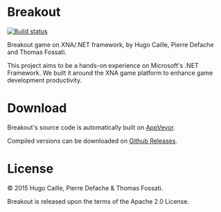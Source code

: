 # Breakout
[![Build status](https://ci.appveyor.com/api/projects/status/mv33k5vffmol3nih?svg=true)](https://ci.appveyor.com/project/hugoatease/breakout)

Breakout game on XNA/.NET framework, by Hugo Caille, Pierre Defache and Thomas Fossati.

This project aims to be a hands-on experience on Microsoft's .NET Framework.
We built it around the XNA game platform to enhance game development productivity.

Download
===========
Breakout's source code is automatically built on [AppVeyor](https://ci.appveyor.com/project/hugoatease/breakout).

Compiled versions can be downloaded on [Github Releases](https://github.com/hutopi/breakout/releases).

License
===========
© 2015 Hugo Caille, Pierre Defache & Thomas Fossati. 

Breakout is released upon the terms of the Apache 2.0 License.
